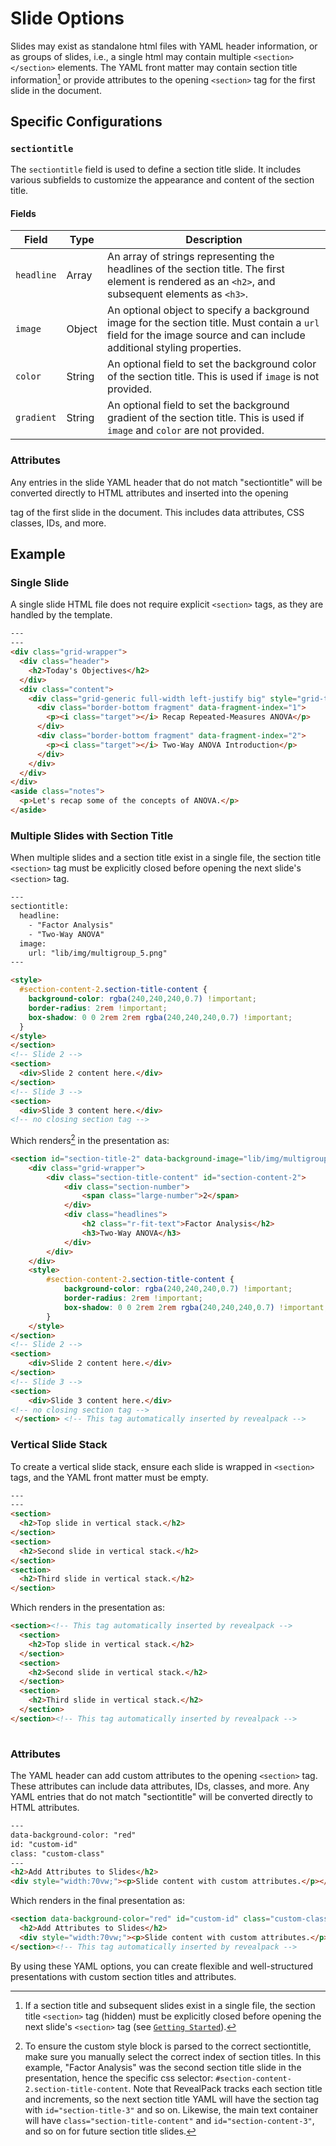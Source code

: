 # Slide Options

Slides may exist as standalone html files with YAML header information, or as groups of slides, i.e., a single html may contain multiple `<section></section>` elements. The YAML front matter may contain section title information[^1] or provide attributes to the opening `<section>` tag for the first slide in the document.


## Specific Configurations

### `sectiontitle`

The `sectiontitle` field is used to define a section title slide. It includes various subfields to customize the appearance and content of the section title.

#### Fields

| Field       | Type        | Description                                                                                           |
|-------------|-------------|-------------------------------------------------------------------------------------------------------|
| `headline`  | Array       | An array of strings representing the headlines of the section title. The first element is rendered as an `<h2>`, and subsequent elements as `<h3>`. |
| `image`     | Object      | An optional object to specify a background image for the section title. Must contain a `url` field for the image source and can include additional styling properties. |
| `color`     | String      | An optional field to set the background color of the section title. This is used if `image` is not provided. |
| `gradient`  | String      | An optional field to set the background gradient of the section title. This is used if `image` and `color` are not provided. |

### Attributes

Any entries in the slide YAML header that do not match "sectiontitle" will be converted directly to HTML attributes and inserted into the opening <section> tag of the first slide in the document. This includes data attributes, CSS classes, IDs, and more.

## Example

### Single Slide

A single slide HTML file does not require explicit `<section>` tags, as they are handled by the template.

```html
---
---
<div class="grid-wrapper">
  <div class="header">
    <h2>Today's Objectives</h2>
  </div>
  <div class="content">
    <div class="grid-generic full-width left-justify big" style="grid-template-columns: 1fr; grid-auto-rows: auto; row-gap: 5vmin;">
      <div class="border-bottom fragment" data-fragment-index="1">
        <p><i class="target"></i> Recap Repeated-Measures ANOVA</p>
      </div>
      <div class="border-bottom fragment" data-fragment-index="2">
        <p><i class="target"></i> Two-Way ANOVA Introduction</p>
      </div>
    </div>
  </div>
</div>
<aside class="notes">
  <p>Let's recap some of the concepts of ANOVA.</p>
</aside>
```

### Multiple Slides with Section Title

When multiple slides and a section title exist in a single file, the section title `<section>` tag must be explicitly closed before opening the next slide's `<section>` tag.

```html
---
sectiontitle:
  headline:
    - "Factor Analysis"
    - "Two-Way ANOVA"
  image:
    url: "lib/img/multigroup_5.png"
---

<style>
  #section-content-2.section-title-content {
    background-color: rgba(240,240,240,0.7) !important;
    border-radius: 2rem !important;
    box-shadow: 0 0 2rem 2rem rgba(240,240,240,0.7) !important;
  }
</style>
</section>
<!-- Slide 2 -->
<section>
  <div>Slide 2 content here.</div>
</section>
<!-- Slide 3 -->
<section>
  <div>Slide 3 content here.</div>
<!-- no closing section tag -->
```

Which renders[^2] in the presentation as:
```html
<section id="section-title-2" data-background-image="lib/img/multigroup_5.png">
    <div class="grid-wrapper">
        <div class="section-title-content" id="section-content-2">
            <div class="section-number">
                <span class="large-number">2</span>
            </div>
            <div class="headlines">
                <h2 class="r-fit-text">Factor Analysis</h2>
                <h3>Two-Way ANOVA</h3>
            </div>
        </div>
    </div>
    <style>
        #section-content-2.section-title-content {
            background-color: rgba(240,240,240,0.7) !important;
            border-radius: 2rem !important;
            box-shadow: 0 0 2rem 2rem rgba(240,240,240,0.7) !important;
        }
    </style>
</section>
<!-- Slide 2 -->
<section>
    <div>Slide 2 content here.</div>
</section>
<!-- Slide 3 -->
<section>
    <div>Slide 3 content here.</div>
<!-- no closing section tag -->
 </section> <!-- This tag automatically inserted by revealpack -->
```

### Vertical Slide Stack

To create a vertical slide stack, ensure each slide is wrapped in `<section>` tags, and the YAML front matter must be empty.

```html
---
---
<section>
  <h2>Top slide in vertical stack.</h2>
</section>
<section>
  <h2>Second slide in vertical stack.</h2>
</section>
<section>
  <h2>Third slide in vertical stack.</h2>
</section>
```
Which renders in the presentation as:
```html
<section><!-- This tag automatically inserted by revealpack -->
  <section>
    <h2>Top slide in vertical stack.</h2>
  </section>
  <section>
    <h2>Second slide in vertical stack.</h2>
  </section>
  <section>
    <h2>Third slide in vertical stack.</h2>
  </section>
</section><!-- This tag automatically inserted by revealpack -->
 
```

### Attributes

The YAML header can add custom attributes to the opening `<section>` tag. These attributes can include data attributes, IDs, classes, and more. Any YAML entries that do not match "sectiontitle" will be converted directly to HTML attributes.

```html
---
data-background-color: "red"
id: "custom-id"
class: "custom-class"
---
<h2>Add Attributes to Slides</h2>
<div style="width:70vw;"><p>Slide content with custom attributes.</p></div>
```

Which renders in the final presentation as:
```html
<section data-background-color="red" id="custom-id" class="custom-class">
  <h2>Add Attributes to Slides</h2>
  <div style="width:70vw;"><p>Slide content with custom attributes.</p></div>
</section><!-- This tag automatically inserted by revealpack -->
```

By using these YAML options, you can create flexible and well-structured presentations with custom section titles and attributes.


[^1]: If a section title and subsequent slides exist in a single file, the section title `<section>` tag (hidden) must be explicitly closed before opening the next slide's `<section>` tag (see [`Getting Started`](example.md)).
[^2]: To ensure the custom style block is parsed to the correct sectiontitle, make sure you manually select the correct index of section titles. In this example, "Factor Analysis" was the second section title slide in the presentation, hence the specific css selector: `#section-content-2.section-title-content`. Note that RevealPack tracks each section title and increments, so the next section title YAML will have the section tag with `id="section-title-3"` and so on. Likewise, the main text container will have `class="section-title-content"` and `id="section-content-3"`, and so on for future section title slides.